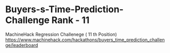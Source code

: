 # Buyers-s-Time-Prediction-Challenge Rank - 11
MachineHack Regression Challenege ( 11 th Position)
https://www.machinehack.com/hackathons/buyers_time_prediction_challenge/leaderboard
